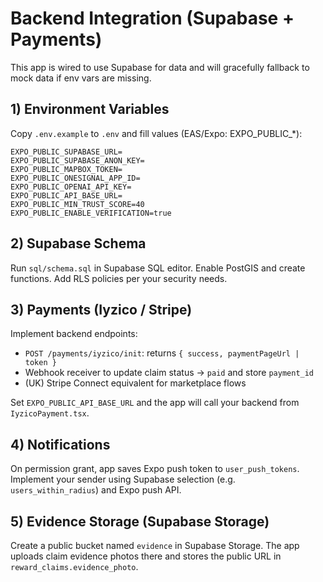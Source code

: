 # Backend Integration (Supabase + Payments)

This app is wired to use Supabase for data and will gracefully fallback to mock data if env vars are missing.

## 1) Environment Variables

Copy `.env.example` to `.env` and fill values (EAS/Expo: EXPO_PUBLIC_*):

```
EXPO_PUBLIC_SUPABASE_URL=
EXPO_PUBLIC_SUPABASE_ANON_KEY=
EXPO_PUBLIC_MAPBOX_TOKEN=
EXPO_PUBLIC_ONESIGNAL_APP_ID=
EXPO_PUBLIC_OPENAI_API_KEY=
EXPO_PUBLIC_API_BASE_URL=
EXPO_PUBLIC_MIN_TRUST_SCORE=40
EXPO_PUBLIC_ENABLE_VERIFICATION=true
```

## 2) Supabase Schema

Run `sql/schema.sql` in Supabase SQL editor. Enable PostGIS and create functions.
Add RLS policies per your security needs.

## 3) Payments (Iyzico / Stripe)

Implement backend endpoints:

- `POST /payments/iyzico/init`: returns `{ success, paymentPageUrl | token }`
- Webhook receiver to update claim status → `paid` and store `payment_id`
- (UK) Stripe Connect equivalent for marketplace flows

Set `EXPO_PUBLIC_API_BASE_URL` and the app will call your backend from `IyzicoPayment.tsx`.

## 4) Notifications

On permission grant, app saves Expo push token to `user_push_tokens`. Implement your sender using Supabase selection (e.g. `users_within_radius`) and Expo push API.

## 5) Evidence Storage (Supabase Storage)

Create a public bucket named `evidence` in Supabase Storage. The app uploads claim evidence photos there and stores the public URL in `reward_claims.evidence_photo`.

